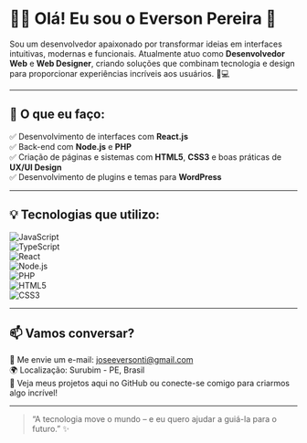 # 👨‍💻 Olá! Eu sou o **Everson Pereira** 🚀

Sou um desenvolvedor apaixonado por transformar ideias em interfaces intuitivas, modernas e funcionais. Atualmente atuo como **Desenvolvedor Web** e **Web Designer**, criando soluções que combinam tecnologia e design para proporcionar experiências incríveis aos usuários. 🎨💻

---

## 🚧 O que eu faço:

✅ Desenvolvimento de interfaces com **React.js**  
✅ Back-end com **Node.js** e **PHP**  
✅ Criação de páginas e sistemas com **HTML5**, **CSS3** e boas práticas de **UX/UI Design**  
✅ Desenvolvimento de plugins e temas para **WordPress**

---

## 💡 Tecnologias que utilizo:

![JavaScript](https://img.shields.io/badge/-JavaScript-F7DF1E?style=for-the-badge&logo=javascript&logoColor=000)  
![TypeScript](https://img.shields.io/badge/-TypeScript-3178C6?style=for-the-badge&logo=typescript&logoColor=fff)  
![React](https://img.shields.io/badge/-React-61DAFB?style=for-the-badge&logo=react&logoColor=000)  
![Node.js](https://img.shields.io/badge/-Node.js-339933?style=for-the-badge&logo=node.js&logoColor=fff)  
![PHP](https://img.shields.io/badge/-PHP-777BB4?style=for-the-badge&logo=php&logoColor=fff)  
![HTML5](https://img.shields.io/badge/-HTML5-E34F26?style=for-the-badge&logo=html5&logoColor=fff)  
![CSS3](https://img.shields.io/badge/-CSS3-1572B6?style=for-the-badge&logo=css3&logoColor=fff)

---

## 📫 Vamos conversar?

📧 Me envie um e-mail: [joseeversonti@gmail.com](mailto:joseeversonti@gmail.com)  
🌍 Localização: Surubim - PE, Brasil  
📁 Veja meus projetos aqui no GitHub ou conecte-se comigo para criarmos algo incrível!

---

> “A tecnologia move o mundo – e eu quero ajudar a guiá-la para o futuro.” ✨
